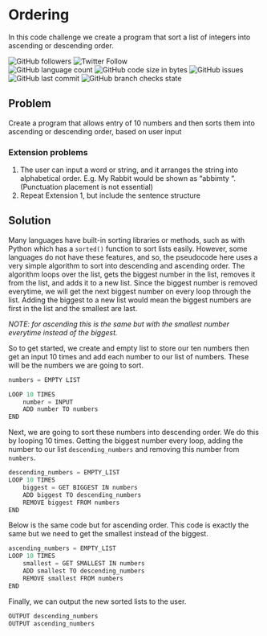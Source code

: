 # Ordering
In this code challenge we create a program that sort a list of integers into ascending or descending order.

![GitHub followers](https://img.shields.io/github/followers/hrszpuk?style=social)
![Twitter Follow](https://img.shields.io/twitter/follow/hrszpuk?style=social)
<br>
![GitHub language count](https://img.shields.io/github/languages/count/CodingChallengesBooklet/Ordering?style=for-the-badge)
![GitHub code size in bytes](https://img.shields.io/github/languages/code-size/CodingChallengesBooklet/Ordering?style=for-the-badge)
![GitHub issues](https://img.shields.io/github/issues/CodingChallengesBooklet/Ordering?style=for-the-badge)
![GitHub last commit](https://img.shields.io/github/last-commit/CodingChallengesBooklet/Ordering?style=for-the-badge)
![GitHub branch checks state](https://img.shields.io/github/checks-status/CodingChallengesBooklet/Ordering/main?style=for-the-badge)

## Problem
Create a program that allows entry of 10 numbers and then sorts them into ascending or descending order, based on user input

### Extension problems
1. The user can input a word or string, and it arranges the string into alphabetical order. E.g. My Rabbit would be shown as “abbimty “. (Punctuation placement is not essential)
2. Repeat Extension 1, but include the sentence structure

## Solution
Many languages have built-in sorting libraries or methods, such as with Python which has a `sorted()` function to sort lists easily.
However, some languages do not have these features, and so, the pseudocode here uses a very simple algorithm to sort into descending and ascending order.
The algorithm loops over the list, gets the biggest number in the list, removes it from the list, and adds it to a new list.
Since the biggest number is removed everytime, we will get the next biggest number on every loop through the list.
Adding the biggest to a new list would mean the biggest numbers are first in the list and the smallest are last.

*NOTE: for ascending this is the same but with the smallest number everytime instead of the biggest.*

So to get started, we create and empty list to store our ten numbers then get an input 10 times and add each number to our list of numbers.
These will be the numbers we are going to sort.
```python
numbers = EMPTY LIST

LOOP 10 TIMES
    number = INPUT
    ADD number TO numbers
END
```
Next, we are going to sort these numbers into descending order.
We do this by looping 10 times. 
Getting the biggest number every loop, adding the number to our list `descending_numbers` and removing this number from `numbers`.
```python
descending_numbers = EMPTY_LIST
LOOP 10 TIMES
    biggest = GET BIGGEST IN numbers
    ADD biggest TO descending_numbers
    REMOVE biggest FROM numbers
END
```
Below is the same code but for ascending order. This code is exactly the same but we need to get the smallest instead of the biggest.
```python
ascending_numbers = EMPTY_LIST
LOOP 10 TIMES
    smallest = GET SMALLEST IN numbers
    ADD smallest TO descending_numbers
    REMOVE smallest FROM numbers
END
```
Finally, we can output the new sorted lists to the user.
```python
OUTPUT descending_numbers
OUTPUT ascending_numbers
```
    

